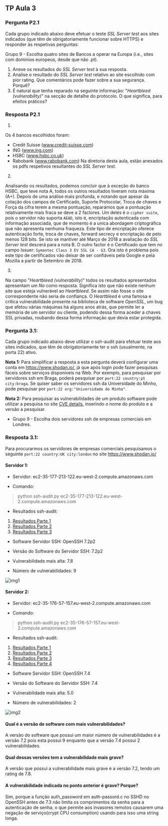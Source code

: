 ## TP Aula 3

### Pergunta P2.1

Cada grupo indicado abaixo deve efetuar o teste _SSL Server test_ aos sites indicados (que têm de obrigatoriamente funcionar sobre HTTPS) e responder às respetivas perguntas:

 Grupo 9 - Escolha quatro sites de Bancos a operar na Europa (i.e., sites com domínios europeus, desde que não .pt).

  1. Anexe os resultados do _SSL Server test_ à sua resposta.
  2. Analise o resultado do _SSL Server test_ relativo ao site escolhido com pior rating. Que comentários pode fazer sobre a sua segurança. Porquê?
  3. É natural que tenha reparado na seguinte informação: "_Heartbleed (vulnerability)_" na secção de detalhe do protocolo. O que significa, para efeitos práticos?

### Resposta P2.1
 1.
 Os 4 bancos escolhidos foram:
- Credit Suisse (www.credit-suisse.com)
- ING (www.ing.com)
- HSBC (www.hsbc.co.uk)
- Rabobank (www.rabobank.com)
Na diretoria desta aula, estão anexados os pdfs respetivos resultantes do _SSL Server test_.

 2.
Analisando os resultados, podemos concluir que à exceção do banco HSBC, que teve nota A, todos os outros resultados tiveram nota máxima (A+).
Depois de uma análise mais profunda, e notando que apesar da cotação dos campos de Certificado, Suporte Protocolar, Troca de chaves e Força da cifra terem a mesma pontuação, reparámos que a pontuação relativamente mais fraca se deve a 2 factores. Um deles é o `cipher suite`, pois o servidor não suporta `AEAD`, isto é, encriptação autenticada com informação associada, que de momento é a unica abordagem criptográfica que não apresenta nenhuma fraqueza. Este tipo de encriptação oferece autenticação forte, troca de chaves, forward secrecy e encriptação de pelo menos 128 bits. Se isto se mantiver até Março de 2018 a avaliação do _SSL Server test_ descerá para a nota B. O outro factor é o Certificado que tem no campo Issuer: `Symantec Class 3 EV SSL CA - G3`. Ora isto é problema pois este tipo de certificados vão deixar de ser confiáveis pela Google e pela Mozilla a partir de Setembro de 2018.

 3.
Na campo "_Heartbleed (vulnerability)_" todos os resultados apresentados apresentam um _No_ como resposta. Significa isto que não existe nenhum site que esteja vulnerável ao _Heartbleed_. Se assim não fosse o site correspondente não seria de confiança. O _Heartbleed_ é uma famosa e crítica vulnerabilidade presente na biblioteca de software _OpenSSL_, um bug que afetou várias máquinas há alguns anos atrás, que permite ler a memória de um servidor ou cliente, podendo dessa forma aceder a chaves SSL privadas, roubando dessa forma informação que devia estar protegida.





### Pergunta 3.1:

Cada grupo indicado abaixo deve utilizar o ssh-audit para efetuar teste aos sites indicados, que têm de obrigatoriamente ter o ssh (usualmente, na porta 22) ativo.

**Nota 1:** Para simplificar a resposta a esta pergunta deverá configurar uma conta em <https://www.shodan.io/>, já que após login pode fazer pesquisas fáceis sobre serviços disponíveis na Web. Por exemplo, para pesquisar por servidores ssh em Braga, poderá pesquisar por `port:22 country:pt city:braga`. Se quiser saber os servidores ssh da Universidade do Minho, pode pesquisar por `port:22 org:"Universidade do Minho"`.

**Nota 2:** Para pesquisar as vulnerabilidades de um produto software pode utilizar a pesquisa no site [CVE details](https://www.cvedetails.com/version-search.php), inserindo o nome do produto e a versão a pesquisar.

- Grupo 9 - Escolha dois servidores ssh de empresas comerciais em Londres.


### Resposta 3.1:

Para procurarmos os servidores de empresas comerciais pesquisamos o seguinte `port:22 country:UK city:london` no site <https://www.shodan.io/>

#### Servidor 1: 

* Servidor: ec2-35-177-213-122.eu-west-2.compute.amazonaws.com

* Comando:
> python ssh-audit.py ec2-35-177-213-122.eu-west-2.compute.amazonaws.com

* Resultados ssh-audit:
1. [Resultados Parte 1](https://github.com/uminho-miei-engseg/1718-G9/blob/master/TPraticas/aula3/img/serv1_1.png)
2. [Resultados Parte 2](https://github.com/uminho-miei-engseg/1718-G9/blob/master/TPraticas/aula3/img/serv1_2.png)
3. [Resultados Parte 3](https://github.com/uminho-miei-engseg/1718-G9/blob/master/TPraticas/aula3/img/serv1_3.png)

* Software Servidor SSH: OpenSSH 7.2p2

* Versão do Software do Servidor SSH: 7.2p2

* Vulnerabilidade mais alta: 7.8

* Número de vulnerabilidades: 9


![img1](https://github.com/uminho-miei-engseg/1718-G9/blob/master/TPraticas/aula3/img/nvul1.png)


#### Servidor 2:

* Servidor: ec2-35-176-57-157.eu-west-2.compute.amazonaws.com

* Comando:
> python ssh-audit.py ec2-35-176-57-157.eu-west-2.compute.amazonaws.com

* Resultados ssh-audit:
1. [Resultados Parte 1](https://github.com/uminho-miei-engseg/1718-G9/blob/master/TPraticas/aula3/img/ser2_1.png)
2. [Resultados Parte 2](https://github.com/uminho-miei-engseg/1718-G9/blob/master/TPraticas/aula3/img/ser2_2.png)
3. [Resultados Parte 3](https://github.com/uminho-miei-engseg/1718-G9/blob/master/TPraticas/aula3/img/ser2_3.png)
4. [Resultados Parte 4](https://github.com/uminho-miei-engseg/1718-G9/blob/master/TPraticas/aula3/img/ser2_4.png)

* Software Servidor SSH: OpenSSH 7.4

* Versão do Software do Servidor SSH: 7.4

* Vulnerabilidade mais alta: 5.0

* Número de vulnerabilidades: 2


![img2](https://github.com/uminho-miei-engseg/1718-G9/blob/master/TPraticas/aula3/img/nvul2.png)


#### Qual é a versão de software com mais vulnerabilidades?
A versão do software que possui um maior número de vulnerabilidades é a versão 7.2 pois esta possui 9 enquanto que a versão 7.4 possui 2 vulnerabilidades.


#### Qual dessas versões tem a vulnerabilidade mais grave?
A versão que possui a vulnerabilidade mais grave é a versão 7.2, tendo um rating de 7.8.

#### A vulnerabilidade indicada no ponto anterior é grave? Porque?
Sim, porque a função auth_password em auth-passord.c no SSHD no OpenSSH antes de 7.3 não limita os comprimentos da senha para a autenticação de senha, o que permite aos invasores remotos causarem uma negação de serviço(crypt CPU consumption) usando para isso uma string longa.



